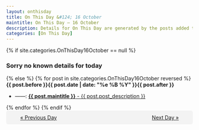 ```yaml
---
layout: onthisday
title: On This Day &#124; 16 October
maintitle: On This Day — 16 October
description: Details for On This Day are generated by the posts added to the website so the content is subject to changes/updates over time.
categories: [On This Day]
---
```


{% if site.categories.OnThisDay16October == null %}
<h3>Sorry no known details for today</h3>
{% else %}
{% for post in site.categories.OnThisDay16October reversed %}
<strong>{{ post.before }}{{ post.date | date: "%e %B %Y" }}{{ post.after }}</strong>
<ul>
<li> ——: <a class="{{ post.class }}" href="{{ post.url }}"><strong>{{ post.maintitle }}</strong> - {{ post.post_description }}</a></li>
</ul>
{% endfor %}
{% endif %}
<br />
<div style="background-color: #f3f3f3; padding: 10px; border-radius: 5px; text-align: center; display: flex; justify-content: space-evenly;">
<a href="/onthisday/10/10-15">« Previous Day</a>
<span style="visibility:hidden;">[ Visit Leap Year February 29 ]</span>
<a href="/onthisday/10/10-17">Next Day »</a>
</div>
